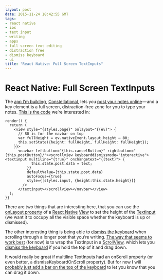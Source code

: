 ```yaml
---
layout: post
date: 2015-11-24 18:42:55 GMT
tags:
- react native
- ios
- text input
- writing
- apps
- full screen text editing
- distraction free
- dismiss keyboard
- ui
title: "React Native: Full Screen TextInputs"
---
```

# React Native: Full Screen TextInputs

The [app I’m building](http://github.com/constellational/iOS), [Constellational](http://github.com/constellational), lets you [post your notes online](http://arpith.co/post/133803823587/san-francisco-in-react-native) — and a key element is a full screen, distraction-free zone for you to type your notes. [This is the code](https://github.com/constellational/iOS/blob/a0147ffdf7e1498fedf19764d1a5106aaa43fcdd/components/EditPage.js) we’re interested in:

    render() {
      return (
        <view style="{styles.page}" onlayout="{(ev)"> {
          // 80 is for the navbar on top
          var fullHeight = ev.nativeEvent.layout.height — 80;
          this.setState({height: fullHeight, fullHeight: fullHeight});
        }}>
          <navbar leftbutton="{this.cancelButton}" rightbutton="{this.postButton}/"><scrollview keyboarddismissmode="interactive"><textinput multiline="{true}" onchangetext="{(text)"> {
                this.state.post.data = text;
              }}
              defaultValue={this.state.post.data}
              autoFocus={true}
              style={[styles.input, {height:this.state.height}]}
            />
          </textinput></scrollview></navbar></view>
      );
    }}
    
There are two things that are interesting here, that you can use the [onLayout property](https://facebook.github.io/react-native/docs/view.html#onlayout) of a [React Native](https://facebook.github.io/react-native/) [View](https://facebook.github.io/react-native/docs/view.html#content) to set the height of the [TextInput](https://facebook.github.io/react-native/docs/textinput.html#content) (we want it to occupy all the visible space whether the keyboard is up or dismissed).

The other interesting thing is being able to [dismiss the keyboard](https://github.com/constellational/iOS/issues/47) when scrolling through a longer post that you’re writing. [The way that seems to work best](http://stackoverflow.com/questions/29685421/react-native-hide-keyboard) (for now) is to wrap the TextInput in a [ScrollView](https://facebook.github.io/react-native/docs/scrollview.html#content), which lets you [dismiss the keyboard](https://facebook.github.io/react-native/docs/scrollview.html#keyboarddismissmode) if you hold the top of it and drag down.

It would really be great if multiline TextInputs had an onScroll property (or even better, a dismissKeyboardOnScroll property). But for now I will [probably just add a bar on the top of the keyboard](https://github.com/constellational/iOS/issues/50) to let you know that you can drag it down.
